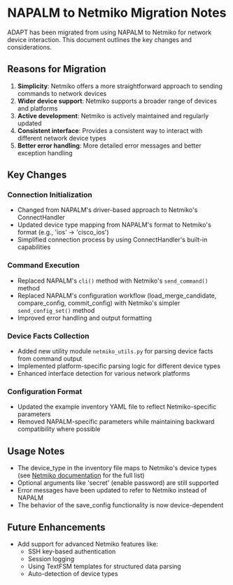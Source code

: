 # NAPALM to Netmiko Migration Notes

ADAPT has been migrated from using NAPALM to Netmiko for network device interaction. This document outlines the key changes and considerations.

## Reasons for Migration

1. **Simplicity**: Netmiko offers a more straightforward approach to sending commands to network devices
2. **Wider device support**: Netmiko supports a broader range of devices and platforms
3. **Active development**: Netmiko is actively maintained and regularly updated
4. **Consistent interface**: Provides a consistent way to interact with different network device types
5. **Better error handling**: More detailed error messages and better exception handling

## Key Changes

### Connection Initialization

- Changed from NAPALM's driver-based approach to Netmiko's ConnectHandler
- Updated device type mapping from NAPALM's format to Netmiko's format (e.g., 'ios' -> 'cisco_ios')
- Simplified connection process by using ConnectHandler's built-in capabilities

### Command Execution

- Replaced NAPALM's `cli()` method with Netmiko's `send_command()` method
- Replaced NAPALM's configuration workflow (load_merge_candidate, compare_config, commit_config) with Netmiko's simpler `send_config_set()` method
- Improved error handling and output formatting

### Device Facts Collection

- Added new utility module `netmiko_utils.py` for parsing device facts from command output
- Implemented platform-specific parsing logic for different device types
- Enhanced interface detection for various network platforms

### Configuration Format

- Updated the example inventory YAML file to reflect Netmiko-specific parameters
- Removed NAPALM-specific parameters while maintaining backward compatibility where possible

## Usage Notes

- The device_type in the inventory file maps to Netmiko's device types (see [Netmiko documentation](https://github.com/ktbyers/netmiko/blob/develop/PLATFORMS.md) for the full list)
- Optional arguments like 'secret' (enable password) are still supported
- Error messages have been updated to refer to Netmiko instead of NAPALM
- The behavior of the save_config functionality is now device-dependent

## Future Enhancements

- Add support for advanced Netmiko features like:
  - SSH key-based authentication
  - Session logging
  - Using TextFSM templates for structured data parsing
  - Auto-detection of device types
